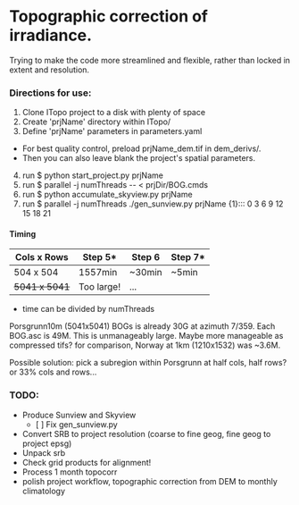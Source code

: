 # Topographic correction of irradiance.

Trying to make the code more streamlined and flexible, rather than locked 
in extent and resolution.

### Directions for use:
1. Clone ITopo project to a disk with plenty of space
2. Create 'prjName' directory within ITopo/
3. Define 'prjName' parameters in parameters.yaml
 * For best quality control, preload prjName_dem.tif in dem_derivs/. 
 * Then you can also leave blank the project's spatial parameters.
4. run $ python start_project.py prjName
5. run $ parallel -j numThreads -- < prjDir/BOG.cmds
6. run $ python accumulate_skyview.py prjName
7. run $ parallel -j numThreads ./gen_sunview.py prjName {1}::: 0 3 6 9 12 15 18 21


#### Timing
Cols x Rows | Step 5*  | Step 6 | Step 7*
----------- | -------- | ------ | -----
 504 x 504  | 1557min  | ~30min | ~5min
~~5041 x 5041~~ |Too large!|   ...  | 

* time can be divided by numThreads

Porsgrunn10m (5041x5041) BOGs is already 30G at azimuth 7/359.  Each BOG.asc is 49M.  This is unmanageably large.
Maybe more manageable as compressed tifs? for comparison, Norway at 1km (1210x1532) was ~3.6M.

Possible solution: pick a subregion within Porsgrunn at half cols, half rows? or 33% cols and rows...



### TODO:
* Produce Sunview and Skyview 
  + [ ]  Fix gen_sunview.py
* Convert SRB to project resolution (coarse to fine geog, fine geog to project epsg)
* Unpack srb
* Check grid products for alignment!
* Process 1 month topocorr
* polish project workflow, topographic correction from DEM to monthly climatology
